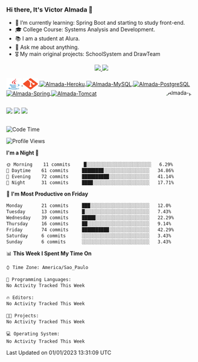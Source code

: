 ### Hi there, It's Victor Almada 👋


- 🌱 I’m currently learning: Spring Boot and starting to study front-end.
- 🎓 College Course: Systems Analysis and Development.
- 📚  I am a student at Alura.
- 💬 Ask me about anything.
- 🎖 My main original projects: SchoolSystem and DrawTeam


<div align="center">
  <a href="https://github.com/Almadavic">
  <img height="180em" src="https://github-readme-stats.vercel.app/api?username=Almadavic&show_icons=true&theme=dracula&include_all_commits=true&count_private=true"/>
  <img height="180em" src="https://github-readme-stats.vercel.app/api/top-langs/?username=Almadavic&layout=compact&langs_count=7&theme=dracula"/>
</div>
<div style="display: inline_block"><br>
  <img align="center" alt="Almada-Java" height="30" width="40" src="https://raw.githubusercontent.com/devicons/devicon/master/icons/java/java-original.svg">
  <img align="center" alt="Almada-Git" height="30" width="40" src="https://raw.githubusercontent.com/devicons/devicon/master/icons/git/git-original.svg">
  <img align="center" alt="Almada-Heroku" height="30" width="40" src="https://cdn.jsdelivr.net/gh/devicons/devicon/icons/heroku/heroku-plain-wordmark.svg" />             
  <img align="center" alt="Almada-MySQL" height="30" width="40" src="https://cdn.jsdelivr.net/gh/devicons/devicon/icons/mysql/mysql-original-wordmark.svg" />
  <img align="center" alt="Almada-PostgreSQL" height="30" width="40" src="https://cdn.jsdelivr.net/gh/devicons/devicon/icons/postgresql/postgresql-plain-wordmark.svg" />
  <img align="center" alt="Almada-Spring" height="30" width="40" src="https://cdn.jsdelivr.net/gh/devicons/devicon/icons/spring/spring-original-wordmark.svg" />
  <img align="center" alt="Almada-Tomcat" height="30" width="40" src="https://cdn.jsdelivr.net/gh/devicons/devicon/icons/tomcat/tomcat-original-wordmark.svg" />
  <img align="right" alt="Almada-pic" height="150" style="border-radius:50px;" src="https://user-images.githubusercontent.com/85299065/185514627-94fcf387-edc6-4c24-88f1-b4873ccd49e9.png">
</div>
  
  ##
 
<div> 
  <a href="https://www.youtube.com/channel/UCUrcUNA90M_ZqLEcQxd3UNA" target="_blank"><img src="https://img.shields.io/badge/YouTube-FF0000?style=for-the-badge&logo=youtube&logoColor=white" target="_blank"></a>
 <a href = "mailto:almadavic@live.com"><img src="https://img.shields.io/badge/-Gmail-%23333?style=for-the-badge&logo=gmail&logoColor=white" target="_blank"></a>
  <a href="https://www.linkedin.com/in/victoralmada/" target="_blank"><img src="https://img.shields.io/badge/-LinkedIn-%230077B5?style=for-the-badge&logo=linkedin&logoColor=white" target="_blank"></a> 
</div>

##

<!--START_SECTION:waka-->
![Code Time](http://img.shields.io/badge/Code%20Time-141%20hrs%208%20mins-blue)

![Profile Views](http://img.shields.io/badge/Profile%20Views-5-blue)

**I'm a Night 🦉** 

```text
🌞 Morning    11 commits     █░░░░░░░░░░░░░░░░░░░░░░░░   6.29% 
🌆 Daytime    61 commits     ████████░░░░░░░░░░░░░░░░░   34.86% 
🌃 Evening    72 commits     ██████████░░░░░░░░░░░░░░░   41.14% 
🌙 Night      31 commits     ████░░░░░░░░░░░░░░░░░░░░░   17.71%

```
📅 **I'm Most Productive on Friday** 

```text
Monday       21 commits     ███░░░░░░░░░░░░░░░░░░░░░░   12.0% 
Tuesday      13 commits     █░░░░░░░░░░░░░░░░░░░░░░░░   7.43% 
Wednesday    39 commits     █████░░░░░░░░░░░░░░░░░░░░   22.29% 
Thursday     16 commits     ██░░░░░░░░░░░░░░░░░░░░░░░   9.14% 
Friday       74 commits     ██████████░░░░░░░░░░░░░░░   42.29% 
Saturday     6 commits      ░░░░░░░░░░░░░░░░░░░░░░░░░   3.43% 
Sunday       6 commits      ░░░░░░░░░░░░░░░░░░░░░░░░░   3.43%

```


📊 **This Week I Spent My Time On** 

```text
⌚︎ Time Zone: America/Sao_Paulo

💬 Programming Languages: 
No Activity Tracked This Week

🔥 Editors: 
No Activity Tracked This Week

🐱‍💻 Projects: 
No Activity Tracked This Week

💻 Operating System: 
No Activity Tracked This Week

```


 Last Updated on 01/01/2023 13:31:09 UTC
<!--END_SECTION:waka-->

